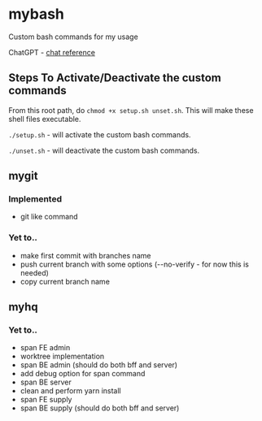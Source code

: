 # mybash
Custom bash commands for my usage

ChatGPT - [chat reference](https://chat.openai.com/share/bbb5ef1f-426c-47d0-90c5-938bdd0280df)


## Steps To Activate/Deactivate the custom commands
From this root path, do `chmod +x setup.sh unset.sh`. This will make these shell files executable.


`./setup.sh` - will activate the custom bash commands.

`./unset.sh` - will deactivate the custom bash commands.


## mygit

### Implemented
* git like command
### Yet to..
* make first commit with branches name
* push current branch with some options (--no-verify - for now this is needed)
* copy current branch name


## myhq

### Yet to..
* span FE admin
* worktree implementation
* span BE admin (should do both bff and server)
* add debug option for span command
* span BE server
* clean and perform yarn install
* span FE supply
* span BE supply (should do both bff and server)

